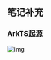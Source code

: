 ## 笔记补充

### ArkTS起源

![img](https://alliance-communityfile-drcn.dbankcdn.com/FileServer/getFile/cmtyPub/103/404/958/0260086000103404958.20221102104405.81053425986211736818236644416294:50001231000000:2800:C4BDB880E1D7503824BBA83A0D6B298C45167CE3A25BE6CDEEB552C343EF8AE5.png)